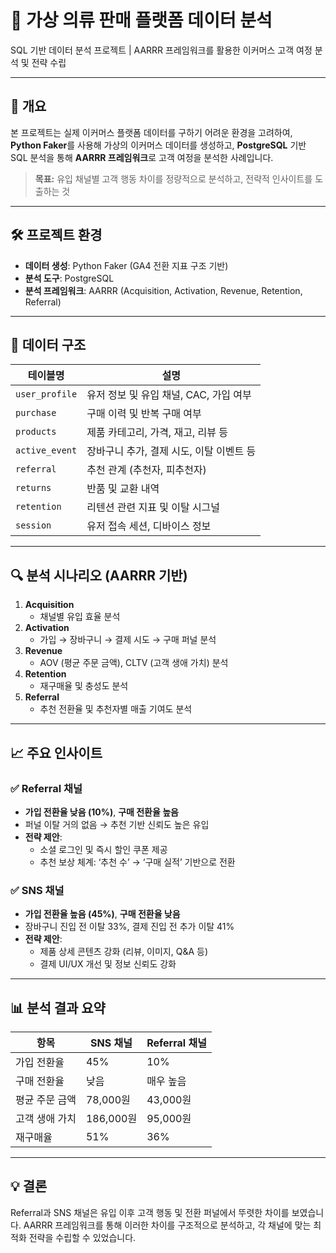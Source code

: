 # 🧥 가상 의류 판매 플랫폼 데이터 분석

SQL 기반 데이터 분석 프로젝트 | AARRR 프레임워크를 활용한 이커머스 고객 여정 분석 및 전략 수립

---

## 📌 개요

본 프로젝트는 실제 이커머스 플랫폼 데이터를 구하기 어려운 환경을 고려하여, **Python Faker**를 사용해 가상의 이커머스 데이터를 생성하고, **PostgreSQL** 기반 SQL 분석을 통해 **AARRR 프레임워크**로 고객 여정을 분석한 사례입니다.

> **목표:** 유입 채널별 고객 행동 차이를 정량적으로 분석하고, 전략적 인사이트를 도출하는 것

---

## 🛠️ 프로젝트 환경

- **데이터 생성**: Python Faker (GA4 전환 지표 구조 기반)
- **분석 도구**: PostgreSQL
- **분석 프레임워크**: AARRR (Acquisition, Activation, Revenue, Retention, Referral)

---

## 🧾 데이터 구조

| 테이블명        | 설명                                      |
|----------------|-------------------------------------------|
| `user_profile` | 유저 정보 및 유입 채널, CAC, 가입 여부     |
| `purchase`     | 구매 이력 및 반복 구매 여부                |
| `products`     | 제품 카테고리, 가격, 재고, 리뷰 등         |
| `active_event` | 장바구니 추가, 결제 시도, 이탈 이벤트 등   |
| `referral`     | 추천 관계 (추천자, 피추천자)               |
| `returns`      | 반품 및 교환 내역                          |
| `retention`    | 리텐션 관련 지표 및 이탈 시그널            |
| `session`      | 유저 접속 세션, 디바이스 정보              |

---

## 🔍 분석 시나리오 (AARRR 기반)

1. **Acquisition**  
   - 채널별 유입 효율 분석
2. **Activation**  
   - 가입 → 장바구니 → 결제 시도 → 구매 퍼널 분석
3. **Revenue**  
   - AOV (평균 주문 금액), CLTV (고객 생애 가치) 분석
4. **Retention**  
   - 재구매율 및 충성도 분석
5. **Referral**  
   - 추천 전환율 및 추천자별 매출 기여도 분석

---

## 📈 주요 인사이트

### ✅ Referral 채널
- **가입 전환율 낮음 (10%)**, **구매 전환율 높음**
- 퍼널 이탈 거의 없음 → 추천 기반 신뢰도 높은 유입
- **전략 제안**:
  - 소셜 로그인 및 즉시 할인 쿠폰 제공
  - 추천 보상 체계: ‘추천 수’ → ‘구매 실적’ 기반으로 전환

### ✅ SNS 채널
- **가입 전환율 높음 (45%)**, **구매 전환율 낮음**
- 장바구니 진입 전 이탈 33%, 결제 진입 전 추가 이탈 41%
- **전략 제안**:
  - 제품 상세 콘텐츠 강화 (리뷰, 이미지, Q&A 등)
  - 결제 UI/UX 개선 및 정보 신뢰도 강화

---

## 📊 분석 결과 요약

| 항목          | SNS 채널       | Referral 채널    |
|---------------|----------------|------------------|
| 가입 전환율    | 45%            | 10%              |
| 구매 전환율    | 낮음           | 매우 높음        |
| 평균 주문 금액 | 78,000원       | 43,000원         |
| 고객 생애 가치 | 186,000원      | 95,000원         |
| 재구매율       | 51%            | 36%              |

---

## 💡 결론

Referral과 SNS 채널은 유입 이후 고객 행동 및 전환 퍼널에서 뚜렷한 차이를 보였습니다. AARRR 프레임워크를 통해 이러한 차이를 구조적으로 분석하고, 각 채널에 맞는 최적화 전략을 수립할 수 있었습니다.

